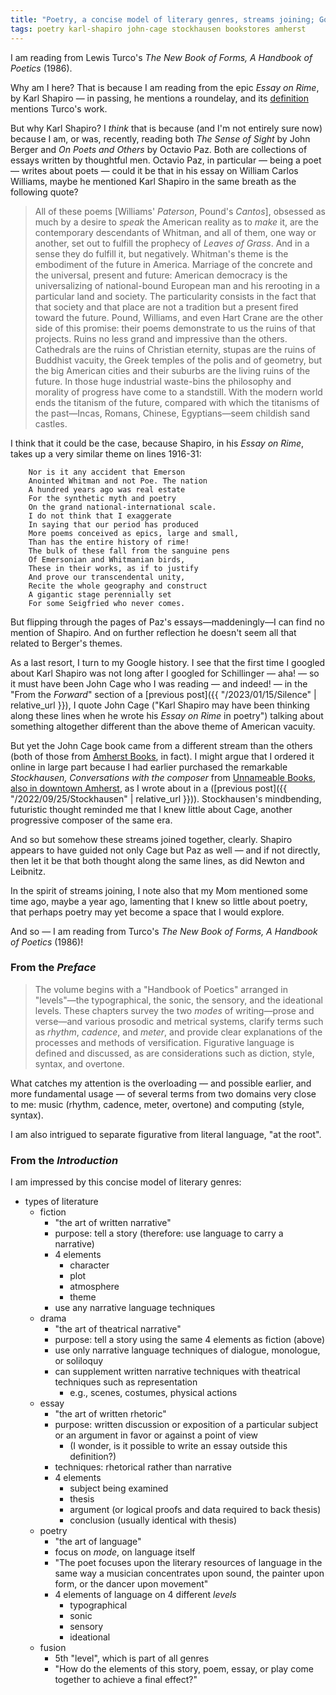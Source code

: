 ```yaml
---
title: "Poetry, a concise model of literary genres, streams joining; Google history"
tags: poetry karl-shapiro john-cage stockhausen bookstores amherst
---
```


I am reading from Lewis Turco's _The New Book of Forms, A Handbook of Poetics_ (1986).

Why am I here? That is because I am reading from the epic _Essay on Rime_, by Karl Shapiro — in passing, he mentions a roundelay, and its [definition](https://www.writersdigest.com/write-better-poetry/roundelay-poetic-form) mentions Turco's work.

But why Karl Shapiro? I _think_ that is because (and I'm not entirely sure now) because I am, or was, recently, reading both _The Sense of Sight_ by John Berger and _On Poets and Others_ by Octavio Paz. Both are collections of essays written by thoughtful men. Octavio Paz, in particular — being a poet — writes about poets — could it be that in his essay on William Carlos Williams, maybe he mentioned Karl Shapiro in the same breath as the following quote?

> All of these poems \[Williams' _Paterson_, Pound's _Cantos_\], obsessed as much by a desire to _speak_ the American reality as to _make_ it, are the contemporary descendants of Whitman, and all of them, one way or another, set out to fulfill the prophecy of _Leaves of Grass_. And in a sense they do fulfill it, but negatively. Whitman's theme is the embodiment of the future in America. Marriage of the concrete and the universal, present and future: American democracy is the universalizing of national-bound European man and his rerooting in a particular land and society. The particularity consists in the fact that that society and that place are not a tradition but a present fired toward the future. Pound, Williams, and even Hart Crane are the other side of this promise: their poems demonstrate to us the ruins of that projects. Ruins no less grand and impressive than the others. Cathedrals are the ruins of Christian eternity, stupas are the ruins of Buddhist vacuity, the Greek temples of the polis and of geometry, but the big American cities and their suburbs are the living ruins of the future. In those huge industrial waste-bins the philosophy and morality of progress have come to a standstill. With the modern world ends the titanism of the future, compared with which the titanisms of the past—Incas, Romans, Chinese, Egyptians—seem childish sand castles.

I think that it could be the case, because Shapiro, in his _Essay on Rime_, takes up a very similar theme on lines 1916-31:

        Nor is it any accident that Emerson
        Anointed Whitman and not Poe. The nation
        A hundred years ago was real estate
        For the synthetic myth and poetry
        On the grand national-international scale.
        I do not think that I exaggerate
        In saying that our period has produced
        More poems conceived as epics, large and small,
        Than has the entire history of rime!
        The bulk of these fall from the sanguine pens
        Of Emersonian and Whitmanian birds,
        These in their works, as if to justify
        And prove our transcendental unity,
        Recite the whole geography and construct
        A gigantic stage perennially set
        For some Seigfried who never comes.

But flipping through the pages of Paz's essays—maddeningly—I can find no mention of Shapiro. And on further reflection he doesn't seem all that related to Berger's themes.

As a last resort, I turn to my Google history. I see that the first time I googled about Karl Shapiro was not long after I googled for Schillinger — aha! — so it must have been John Cage who I was reading — and indeed! — in the "From the _Forward_" section of a [previous post]({{ "/2023/01/15/Silence" | relative_url }}), I quote John Cage ("Karl Shapiro may have been thinking along these lines when he wrote his _Essay on Rime_ in poetry") talking about something altogether different than the above theme of American vacuity.

But yet the John Cage book came from a different stream than the others (both of those from [Amherst Books](https://www.amherstbooks.com/), in fact). I might argue that I ordered it online in large part because I had earlier purchased the remarkable _Stockhausen, Conversations with the composer_ from [Unnameable Books, also in downtown Amherst](https://www.instagram.com/unnameablebooks_amherst), as I wrote about in a ([previous post]({{ "/2022/09/25/Stockhausen" | relative_url }})). Stockhausen's mindbending, futuristic thought reminded me that I knew little about Cage, another progressive composer of the same era.

And so but somehow these streams joined together, clearly. Shapiro appears to have guided not only Cage but Paz as well — and if not directly, then let it be that both thought along the same lines, as did Newton and Leibnitz.

In the spirit of streams joining, I note also that my Mom mentioned some time ago, maybe a year ago, lamenting that I knew so little about poetry, that perhaps poetry may yet become a space that I would explore.

And so — I am reading from Turco's _The New Book of Forms, A Handbook of Poetics_ (1986)!

### From the _Preface_

> The volume begins with a "Handbook of Poetics" arranged in "levels"—the typographical, the sonic, the sensory, and the ideational levels. These chapters survey the two _modes_ of writing—prose and verse—and various prosodic and metrical systems, clarify terms such as _rhythm_, _cadence_, and _meter_, and provide clear explanations of the processes and methods of versification. Figurative language is defined and discussed, as are considerations such as diction, style, syntax, and overtone.

What catches my attention is the overloading — and possible earlier, and more fundamental usage — of several terms from two domains very close to me: music (rhythm, cadence, meter, overtone) and computing (style, syntax).

I am also intrigued to separate figurative from literal language, "at the root".

### From the _Introduction_

I am impressed by this concise model of literary genres:

- types of literature
  - fiction
    - "the art of written narrative"
    - purpose: tell a story (therefore: use language to carry a narrative)
    - 4 elements
      - character
      - plot
      - atmosphere
      - theme
    - use any narrative language techniques
  - drama
    - "the art of theatrical narrative"
    - purpose: tell a story using the same 4 elements as fiction (above)
    - use only narrative language techniques of dialogue, monologue, or soliloquy
    - can supplement written narrative techniques with theatrical techniques such as representation
      - e.g., scenes, costumes, physical actions
  - essay
    - "the art of written rhetoric"
    - purpose: written discussion or exposition of a particular subject or an argument in favor or against a point of view
      - (I wonder, is it possible to write an essay outside this definition?)
    - techniques: rhetorical rather than narrative
    - 4 elements
      - subject being examined
      - thesis
      - argument (or logical proofs and data required to back thesis)
      - conclusion (usually identical with thesis)
  - poetry
    - "the art of language"
    - focus on _mode_, on language itself
    - "The poet focuses upon the literary resources of language in the same way a musician concentrates upon sound, the painter upon form, or the dancer upon movement"
    - 4 elements of language on 4 different _levels_
      - typographical
      - sonic
      - sensory
      - ideational
  - fusion
    - 5th "level", which is part of all genres
    - "How do the elements of this story, poem, essay, or play come together to achieve a final effect?"
